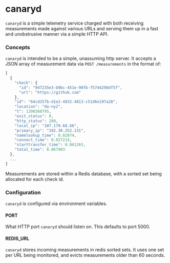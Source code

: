 canaryd
=======

`canaryd` is a simple telemetry service charged with both receiving measurements made against various URLs and serving them up in a fast and unobstrusive manner via a simple HTTP API.


### Concepts

`canaryd` is intended to be a simple, unassuming http server.  It accepts a JSON array of measurement data via `POST /measurements` in the format of:

```js
[
  {
    "check": {
      "id": "947235e3-b9bc-451e-90fb-f5744298df5f",
      "url": "https://github.com"
    },
    "id": "64cd257b-d1e2-4832-4813-c51d6e197a28",
    "location": "do-ny2",
    "t": 1398360795,
    "exit_status": 0,
    "http_status": 200,
    "local_ip": "107.170.68.66",
    "primary_ip": "192.30.252.131",
    "namelookup_time": 0.02074,
    "connect_time": 0.027214,
    "starttransfer_time": 0.061265,
    "total_time": 0.067903
  },
  ...
]
```

Measurements are stored within a Redis database, with a sorted set being allocated for each check id.

### Configuration

`canaryd` is configured via environment variables.

#### PORT

What HTTP port `canaryd` should listen on.  This defaults to port 5000.

#### REDIS_URL

`canaryd` stores incoming measurements in redis sorted sets.  It uses one set per URL being monitored, and evicts measurements older than 60 seconds.
